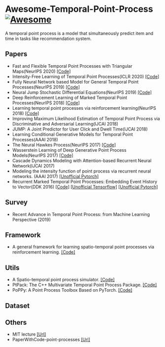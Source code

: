 # Awesome-Temporal-Point-Process [![Awesome](https://cdn.rawgit.com/sindresorhus/awesome/d7305f38d29fed78fa85652e3a63e154dd8e8829/media/badge.svg)](https://github.com/sindresorhus/awesome)
A temporal point process is a model that simultaneously predict item and time in tasks like recommendation system.

## Papers
- Fast and Flexible Temporal Point Processes with Triangular Maps(NeurIPS 2020) [[Code]](https://github.com/shchur/triangular-tpp)
- Intensity-Free Learning of Temporal Point Processes(ICLR 2020) [[Code]](https://github.com/shchur/ifl-tpp/blob/master/README.md)
- Fully Neural Network based Model for General Temporal Point Processes(NeurIPS 2019) [[Code]](https://github.com/omitakahiro/NeuralNetworkPointProcess)
- Neural Jump Stochastic Differential Equations(NeurIPS 2019) [[Code]](https://github.com/000Justin000/torchdiffeq/tree/jj585)
- Deep Reinforcement Learning of Marked Temporal Point Processes(NeurIPS 2018) [[Code]](https://github.com/Networks-Learning/tpprl)
- Learning temporal point processes via reinforcement learning(NeurIPS 2018) [[Code]](https://github.com/meowoodie/Learning-Temporal-Point-Processes-via-Reinforcement-Learning)
- Improving Maximum Likelihood Estimation of Temporal Point Process via Discriminative and Adversarial Learning(IJCAI 2018)
- JUMP: A Joint Predictor for User Click and Dwell Time(IJCAI 2018)
- Learning Conditional Generative Models for Temporal Point Processes(AAAI 2018)
- The Neural Hawkes Process(NeurIPS 2017) [[Code]](https://github.com/HMEIatJHU/neurawkes)
- Wasserstein Learning of Deep Generative Point Process Models(NeurIPS 2017) [[Code]](https://github.com/xiaoshuai09/Wasserstein-Learning-For-Point-Process)
- Cascade Dynamics Modeling with Attention-based Recurrent Neural Network(IJCAI 2017)
- Modeling the intensity function of point process via recurrent neural networks. (AAAI 2017) [[Unofficial Pytorch]](https://github.com/woshiyyya/ERPP-RMTPP)
- Recurrent Marked Temporal Point Processes: Embedding Event History to Vector(DDK 2016) [[Code]](https://github.com/dunan/NeuralPointProcess) [[Unofficial Tensorflow]](https://github.com/musically-ut/tf_rmtpp) [[Unofficial Pytorch]](https://github.com/woshiyyya/ERPP-RMTPP)

## Survey
- Recent Advance in Temporal Point Process: from Machine Learning Perspective (2019)

## Framework
- A general framework for learning spatio-temporal point processes via reinforcement learning. [[Code]](https://github.com/meowoodie/Reinforcement-Learning-of-Spatio-Temporal-Point-Processes)

## Utils
- A Spatio-temporal point process simulator. [[Code]](https://github.com/meowoodie/Spatio-Temporal-Point-Process-Simulator)
- PtPack: The C++ Multivariate Temporal Point Process Package. [[Code]](https://github.com/dunan/MultiVariatePointProcess)
- PoPPy: A Point Process Toolbox Based on PyTorch. [[Code]](https://github.com/HongtengXu/PoPPy)

## Dataset


## Others
- MIT lecture [[Url]](https://github.com/mitmath/18S096SciML)
- PaperWithCode-point-processes [[Url]](https://paperswithcode.com/task/point-processes)
